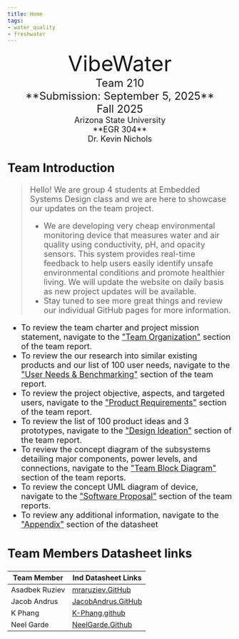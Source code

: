 ```yaml
---
title: Home
tags:
- water_quality
- freshwater
---
```

<center>
<font size="8">VibeWater<br>
<font size="5">Team 210<br>
**Submission: September 5, 2025**<br>
Fall 2025<br>
<font size="4">Arizona State University<br>
**EGR 304**<br>
Dr. Kevin Nichols<br>
  

</center>

## Team Introduction
> Hello! We are group 4 students at Embedded Systems Design class and we are here to showcase our updates on the team project.<br>
>    * We are developing very cheap environmental monitoring device that measures water and air quality using conductivity, pH, and opacity sensors. This system provides real-time feedback to help users easily identify unsafe environmental conditions and promote healthier living. We will update the website on daily basis as new project updates will be available.<br>
>    * Stay tuned to see more great things and review our individual GitHub pages for more information.

* To review the team charter and project mission statement, navigate to the ["Team Organization"](https://egr304-2025-f-210.github.io/02-Team-Organization/) section of the team report.
* To review the our research into similar existing products and our list of 100 user needs, navigate to the ["User Needs & Benchmarking"](https://egr304-2025-f-210.github.io/03-User-Needs-and%20Benchmarking/) section of the team report.
* To review the project objective, aspects, and targeted users, navigate to the ["Product Requirements"](https://egr304-2025-f-210.github.io/04-Product-Requirements/) section of the team report.
* To review the list of 100 product ideas and 3 prototypes, navigate to the ["Design Ideation"](https://egr304-2025-f-210.github.io/05-design-ideation/) section of the team report.
* To review the concept diagram of the subsystems detailing major components, power levels, and connections, navigate to the ["Team Block Diagram"](https://egr304-2025-f-210.github.io/06-team-block-diagram/) section of the team reports.
* To review the concept UML diagram of device, navigate to the ["Software Proposal"](https://egr304-2025-f-210.github.io/07-Software%20Proposal/) section of the team reports.
* To review any additional information, navigate to the ["Appendix"](https://egr304-2025-f-210.github.io/Appendix/App-Team-Org/) section of the datasheet


## Team Members Datasheet links

| **Team Member**        |**Ind Datasheet Links** |
| ---------------------- | -----------------------|
| Asadbek Ruziev               | [mraruziev.GitHub](https://mraruziev.github.io/) |
| Jacob Andrus                 | [JacobAndrus.GitHub](https://jandrus4.github.io/)                    |
| K Phang                | [K-Phang.github](https://K-Phang.github.io) |
| Neel Garde               | [NeelGarde.Github](https://neelgarde.github.io/NeelGarde/) |